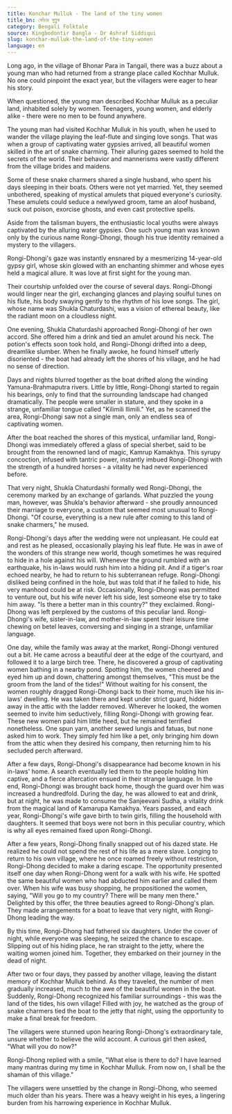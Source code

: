 ```yaml
---
title: Konchar Mulluk - The land of the tiny women
title_bn: কোঁচার মুল্লুক
category: Bengali Folktale
source: Kingbodontir Bangla - Dr Ashraf Siddiqui
slug: konchar-mulluk-the-land-of-the-tiny-women
language: en
---
```


Long ago, in the village of Bhonar Para in Tangail, there was a buzz about a young man who had returned from a strange place called Kochhar Mulluk. No one could pinpoint the exact year, but the villagers were eager to hear his story.

When questioned, the young man described Kochhar Mulluk as a peculiar land, inhabited solely by women. Teenagers, young women, and elderly alike - there were no men to be found anywhere.

The young man had visited Kochhar Mulluk in his youth, when he used to wander the village playing the leaf-flute and singing love songs. That was when a group of captivating water gypsies arrived, all beautiful women skilled in the art of snake charming. Their alluring gazes seemed to hold the secrets of the world. Their behavior and mannerisms were vastly different from the village brides and maidens.

Some of these snake charmers shared a single husband, who spent his days sleeping in their boats. Others were not yet married. Yet, they seemed unbothered, speaking of mystical amulets that piqued everyone's curiosity. These amulets could seduce a newlywed groom, tame an aloof husband, suck out poison, exorcise ghosts, and even cast protective spells.

Aside from the talisman buyers, the enthusiastic local youths were always captivated by the alluring water gypsies. One such young man was known only by the curious name Rongi-Dhongi, though his true identity remained a mystery to the villagers.

Rongi-Dhongi's gaze was instantly ensnared by a mesmerizing 14-year-old gypsy girl, whose skin glowed with an enchanting shimmer and whose eyes held a magical allure. It was love at first sight for the young man.

Their courtship unfolded over the course of several days. Rongi-Dhongi would linger near the girl, exchanging glances and playing soulful tunes on his flute, his body swaying gently to the rhythm of his love songs. The girl, whose name was Shukla Chaturdashi, was a vision of ethereal beauty, like the radiant moon on a cloudless night.

One evening, Shukla Chaturdashi approached Rongi-Dhongi of her own accord. She offered him a drink and tied an amulet around his neck. The potion's effects soon took hold, and Rongi-Dhongi drifted into a deep, dreamlike slumber. When he finally awoke, he found himself utterly disoriented - the boat had already left the shores of his village, and he had no sense of direction.

Days and nights blurred together as the boat drifted along the winding Yamuna-Brahmaputra rivers. Little by little, Rongi-Dhongi started to regain his bearings, only to find that the surrounding landscape had changed dramatically. The people were smaller in stature, and they spoke in a strange, unfamiliar tongue called "Kilimili Ilimili." Yet, as he scanned the area, Rongi-Dhongi saw not a single man, only an endless sea of captivating women.

After the boat reached the shores of this mystical, unfamiliar land, Rongi-Dhongi was immediately offered a glass of special sherbet, said to be brought from the renowned land of magic, Kamrup Kamakhya. This syrupy concoction, infused with tantric power, instantly imbued Rongi-Dhongi with the strength of a hundred horses - a vitality he had never experienced before.

That very night, Shukla Chaturdashi formally wed Rongi-Dhongi, the ceremony marked by an exchange of garlands. What puzzled the young man, however, was Shukla's behavior afterward - she proudly announced their marriage to everyone, a custom that seemed most unusual to Rongi-Dhongi. "Of course, everything is a new rule after coming to this land of snake charmers," he mused.

Rongi-Dhongi's days after the wedding were not unpleasant. He could eat and rest as he pleased, occasionally playing his leaf flute. He was in awe of the wonders of this strange new world, though sometimes he was required to hide in a hole against his will. Whenever the ground rumbled with an earthquake, his in-laws would rush him into a hiding pit. And if a tiger's roar echoed nearby, he had to return to his subterranean refuge. Rongi-Dhongi disliked being confined in the hole, but was told that if he failed to hide, his very manhood could be at risk. Occasionally, Rongi-Dhongi was permitted to venture out, but his wife never left his side, lest someone else try to take him away. "Is there a better man in this country?" they exclaimed. Rongi-Dhong was left perplexed by the customs of this peculiar land. Rongi-Dhongi's wife, sister-in-law, and mother-in-law spent their leisure time chewing on betel leaves, conversing and singing in a strange, unfamiliar language.

One day, while the family was away at the market, Rongi-Dhongi ventured out a bit. He came across a beautiful deer at the edge of the courtyard, and followed it to a large birch tree. There, he discovered a group of captivating women bathing in a nearby pond. Spotting him, the women cheered and eyed him up and down, chattering amongst themselves, "This must be the groom from the land of the tides!" Without waiting for his consent, the women roughly dragged Rongi-Dhongi back to their home, much like his in-laws' dwelling. He was taken there and kept under strict guard, hidden away in the attic with the ladder removed. Wherever he looked, the women seemed to invite him seductively, filling Rongi-Dhongi with growing fear. These new women paid him little heed, but he remained terrified nonetheless. One spun yarn, another sewed lungis and fatuas, but none asked him to work. They simply fed him like a pet, only bringing him down from the attic when they desired his company, then returning him to his secluded perch afterward.

After a few days, Rongi-Dhongi's disappearance had become known in his in-laws' home. A search eventually led them to the people holding him captive, and a fierce altercation ensued in their strange language. In the end, Rongi-Dhongi was brought back home, though the guard over him was increased a hundredfold. During the day, he was allowed to eat and drink, but at night, he was made to consume the Sanjeevani Sudha, a vitality drink from the magical land of Kamarupa Kamakhya. Years passed, and each year, Rongi-Dhongi's wife gave birth to twin girls, filling the household with daughters. It seemed that boys were not born in this peculiar country, which is why all eyes remained fixed upon Rongi-Dhongi.

After a few years, Rongi-Dhong finally snapped out of his dazed state. He realized he could not spend the rest of his life as a mere slave. Longing to return to his own village, where he once roamed freely without restriction, Rongi-Dhong decided to make a daring escape. The opportunity presented itself one day when Rongi-Dhong went for a walk with his wife. He spotted the same beautiful women who had abducted him earlier and called them over. When his wife was busy shopping, he propositioned the women, saying, "Will you go to my country? There will be many men there." Delighted by this offer, the three beauties agreed to Rongi-Dhong's plan. They made arrangements for a boat to leave that very night, with Rongi-Dhong leading the way.

By this time, Rongi-Dhong had fathered six daughters. Under the cover of night, while everyone was sleeping, he seized the chance to escape. Slipping out of his hiding place, he ran straight to the jetty, where the waiting women joined him. Together, they embarked on their journey in the dead of night.

After two or four days, they passed by another village, leaving the distant memory of Kochhar Mulluk behind. As they traveled, the number of men gradually increased, much to the awe of the beautiful women in the boat. Suddenly, Rongi-Dhong recognized his familiar surroundings - this was the land of the tides, his own village! Filled with joy, he watched as the group of snake charmers tied the boat to the jetty that night, using the opportunity to make a final break for freedom.

The villagers were stunned upon hearing Rongi-Dhong's extraordinary tale, unsure whether to believe the wild account. A curious girl then asked, "What will you do now?"

Rongi-Dhong replied with a smile, "What else is there to do? I have learned many mantras during my time in Kochhar Mulluk. From now on, I shall be the shaman of this village."

The villagers were unsettled by the change in Rongi-Dhong, who seemed much older than his years. There was a heavy weight in his eyes, a lingering burden from his harrowing experience in Kochhar Mulluk.
